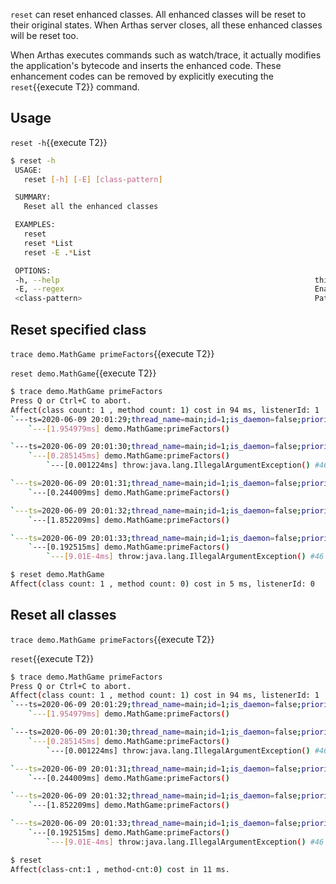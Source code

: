 

`reset` can reset enhanced classes. All enhanced classes will be reset to their original states. When Arthas server closes, all these enhanced classes will be reset too.

When Arthas executes commands such as watch/trace, it actually modifies the application's bytecode and inserts the enhanced code. These enhancement codes can be removed by explicitly executing the `reset`{{execute T2}} command.

## Usage

 `reset -h`{{execute T2}}

```bash
$ reset -h
 USAGE:
   reset [-h] [-E] [class-pattern]

 SUMMARY:
   Reset all the enhanced classes

 EXAMPLES:
   reset
   reset *List
   reset -E .*List

 OPTIONS:
 -h, --help                                                         this help
 -E, --regex                                                        Enable regular expression to match (wildcard matching by default)
 <class-pattern>                                                    Path and classname of Pattern Matching
 ```

## Reset specified class

 `trace demo.MathGame primeFactors`{{execute T2}}

 `reset demo.MathGame`{{execute T2}}

```bash
$ trace demo.MathGame primeFactors
Press Q or Ctrl+C to abort.
Affect(class count: 1 , method count: 1) cost in 94 ms, listenerId: 1
`---ts=2020-06-09 20:01:29;thread_name=main;id=1;is_daemon=false;priority=5;TCCL=sun.misc.Launcher$AppClassLoader@70dea4e
    `---[1.954979ms] demo.MathGame:primeFactors()

`---ts=2020-06-09 20:01:30;thread_name=main;id=1;is_daemon=false;priority=5;TCCL=sun.misc.Launcher$AppClassLoader@70dea4e
    `---[0.285145ms] demo.MathGame:primeFactors()
        `---[0.001224ms] throw:java.lang.IllegalArgumentException() #46

`---ts=2020-06-09 20:01:31;thread_name=main;id=1;is_daemon=false;priority=5;TCCL=sun.misc.Launcher$AppClassLoader@70dea4e
    `---[0.244009ms] demo.MathGame:primeFactors()

`---ts=2020-06-09 20:01:32;thread_name=main;id=1;is_daemon=false;priority=5;TCCL=sun.misc.Launcher$AppClassLoader@70dea4e
    `---[1.852209ms] demo.MathGame:primeFactors()

`---ts=2020-06-09 20:01:33;thread_name=main;id=1;is_daemon=false;priority=5;TCCL=sun.misc.Launcher$AppClassLoader@70dea4e
    `---[0.192515ms] demo.MathGame:primeFactors()
        `---[9.01E-4ms] throw:java.lang.IllegalArgumentException() #46

$ reset demo.MathGame
Affect(class count: 1 , method count: 0) cost in 5 ms, listenerId: 0
```

## Reset all classes

 `trace demo.MathGame primeFactors`{{execute T2}}

 `reset`{{execute T2}}

```bash
$ trace demo.MathGame primeFactors
Press Q or Ctrl+C to abort.
Affect(class count: 1 , method count: 1) cost in 94 ms, listenerId: 1
`---ts=2020-06-09 20:01:29;thread_name=main;id=1;is_daemon=false;priority=5;TCCL=sun.misc.Launcher$AppClassLoader@70dea4e
    `---[1.954979ms] demo.MathGame:primeFactors()

`---ts=2020-06-09 20:01:30;thread_name=main;id=1;is_daemon=false;priority=5;TCCL=sun.misc.Launcher$AppClassLoader@70dea4e
    `---[0.285145ms] demo.MathGame:primeFactors()
        `---[0.001224ms] throw:java.lang.IllegalArgumentException() #46

`---ts=2020-06-09 20:01:31;thread_name=main;id=1;is_daemon=false;priority=5;TCCL=sun.misc.Launcher$AppClassLoader@70dea4e
    `---[0.244009ms] demo.MathGame:primeFactors()

`---ts=2020-06-09 20:01:32;thread_name=main;id=1;is_daemon=false;priority=5;TCCL=sun.misc.Launcher$AppClassLoader@70dea4e
    `---[1.852209ms] demo.MathGame:primeFactors()

`---ts=2020-06-09 20:01:33;thread_name=main;id=1;is_daemon=false;priority=5;TCCL=sun.misc.Launcher$AppClassLoader@70dea4e
    `---[0.192515ms] demo.MathGame:primeFactors()
        `---[9.01E-4ms] throw:java.lang.IllegalArgumentException() #46

$ reset
Affect(class-cnt:1 , method-cnt:0) cost in 11 ms.
```

